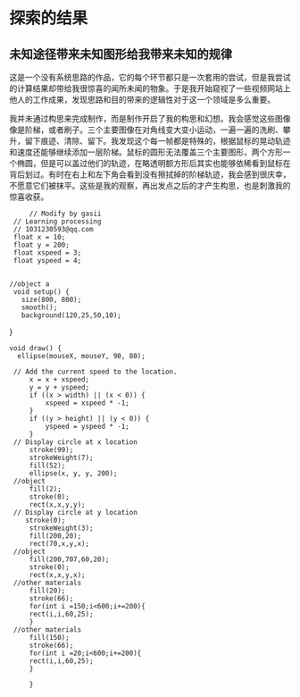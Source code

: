 # 探索的结果

## 未知途径带来未知图形给我带来未知的规律

这是一个没有系统思路的作品，它的每个环节都只是一次套用的尝试，但是我尝试的计算结果却带给我很惊喜的闻所未闻的物象。于是我开始窥视了一些视频网站上他人的工作成果，发现思路和目的带来的逻辑性对于这一个领域是多么重要。

我并未通过构思来完成制作，而是制作开启了我的构思和幻想。我会感觉这些图像像是阶梯，或者刷子。三个主要图像在对角线变大变小运动，一遍一遍的洗刷、攀升，留下痕迹、清除、留下。我发现这个每一帧都是特殊的，根据鼠标的晃动轨迹和速度还能够继续添加一层阶梯。鼠标的圆形无法覆盖三个主要图形，两个方形一个椭圆，但是可以盖过他们的轨迹，在略透明额方形后其实也能够依稀看到鼠标在背后划过。有时在右上和左下角会看到没有擦拭掉的阶梯轨迹，我会感到很庆幸，不愿意它们被抹平。这些是我的观察，再出发点之后的才产生构思，也是刺激我的惊喜收获。


         // Modify by gasii
     // Learning processing
     // 1031230593@qq.com
     float x = 10;
     float y = 200;
     float xspeed = 3;
     float yspeed = 4;
     
   
    //object a
     void setup() {
       size(800, 800);
       smooth();  
       background(120,25,50,10);
      
}
   

    void draw() {
      ellipse(mouseX, mouseY, 90, 80);
      
     // Add the current speed to the location.
         x = x + xspeed;
         y = y + yspeed;
         if ((x > width) || (x < 0)) {
             xspeed = xspeed * -1;
         }
         if ((y > height) || (y < 0)) {
             yspeed = yspeed * -1;
         }
     // Display circle at x location
         stroke(99);
         strokeWeight(7);
         fill(52);
         ellipse(x, y, y, 200);  
     //object
         fill(2);
         stroke(0);
         rect(x,x,y,y);
     // Display circle at y location
        stroke(0);
         strokeWeight(3);
         fill(200,20);
         rect(70,x,y,x);
     //object
         fill(200,707,60,20);
         stroke(0);
         rect(x,x,y,x);
     //other materials
         fill(20);
         stroke(66);
         for(int i =150;i<600;i+=200){
         rect(i,i,60,25);
         }
     //other materials
         fill(150);
         stroke(66);
         for(int i =20;i<600;i+=200){
         rect(i,i,60,25);
         }
        
         }
